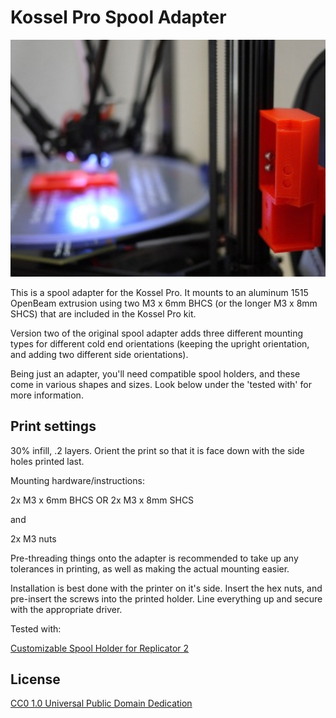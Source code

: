 # Kossel Pro Spool Adapter

![Kossel Pro Spool Adapter](images/spool_mount.jpg)

This is a spool adapter for the Kossel Pro. It mounts to an aluminum 1515 OpenBeam
extrusion using two M3 x 6mm BHCS (or the longer M3 x 8mm SHCS) that are included
in the Kossel Pro kit.

Version two of the original spool adapter adds three different
mounting types for different cold end orientations (keeping the upright orientation, and
adding two different side orientations).

Being just an adapter, you'll need compatible spool holders, and these come in various
shapes and sizes. Look below under the 'tested with' for more information.

## Print settings

30% infill, .2 layers. Orient the print so that it is face down with the side holes
printed last.

Mounting hardware/instructions:

2x M3 x 6mm BHCS OR 2x M3 x 8mm SHCS

and

2x M3 nuts

Pre-threading things onto the adapter is recommended to take up any tolerances in printing,
as well as making the actual mounting easier.

Installation is best done with the printer on it's side. Insert the hex nuts,
and pre-insert the screws into the printed holder. Line everything up and secure with the appropriate driver.

Tested with:

[Customizable Spool Holder for Replicator 2](http://www.thingiverse.com/thing:44906)

## License

[CC0 1.0 Universal Public Domain Dedication](https://creativecommons.org/publicdomain/zero/1.0/)
